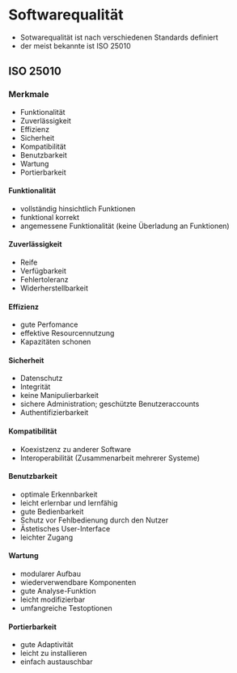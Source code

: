 # Softwarequalität

- Sotwarequalität ist nach verschiedenen Standards definiert
- der meist bekannte ist ISO 25010

## ISO 25010

### Merkmale

- Funktionalität
- Zuverlässigkeit
- Effizienz
- Sicherheit
- Kompatibilität
- Benutzbarkeit
- Wartung
- Portierbarkeit

#### Funktionalität

- vollständig hinsichtlich Funktionen
- funktional korrekt
- angemessene Funktionalität (keine Überladung an Funktionen)

#### Zuverlässigkeit

- Reife
- Verfügbarkeit
- Fehlertoleranz
- Widerherstellbarkeit

#### Effizienz

- gute Perfomance
- effektive Resourcennutzung
- Kapazitäten schonen

#### Sicherheit

- Datenschutz
- Integrität
- keine Manipulierbarkeit
- sichere Administration; geschützte Benutzeraccounts
- Authentifizierbarkeit

#### Kompatibilität

- Koexistzenz zu anderer Software
- Interoperabilität (Zusammenarbeit mehrerer Systeme)

#### Benutzbarkeit

- optimale Erkennbarkeit
- leicht erlernbar und lernfähig
- gute Bedienbarkeit
- Schutz vor Fehlbedienung durch den Nutzer
- Ästetisches User-Interface
- leichter Zugang

#### Wartung

- modularer Aufbau
- wiederverwendbare Komponenten
- gute Analyse-Funktion
- leicht modifizierbar
- umfangreiche Testoptionen

#### Portierbarkeit

- gute Adaptivität
- leicht zu installieren
- einfach austauschbar